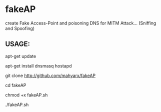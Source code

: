 # fakeAP
create Fake Access-Point and poisoning DNS for MITM Attack... (Sniffing and Spoofing)

USAGE:
------------------------------------------------

apt-get update

apt-get install dnsmasq hostapd

git clone http://github.com/mahyarx/fakeAP

cd fakeAP

chmod +x fakeAP.sh

./fakeAP.sh

